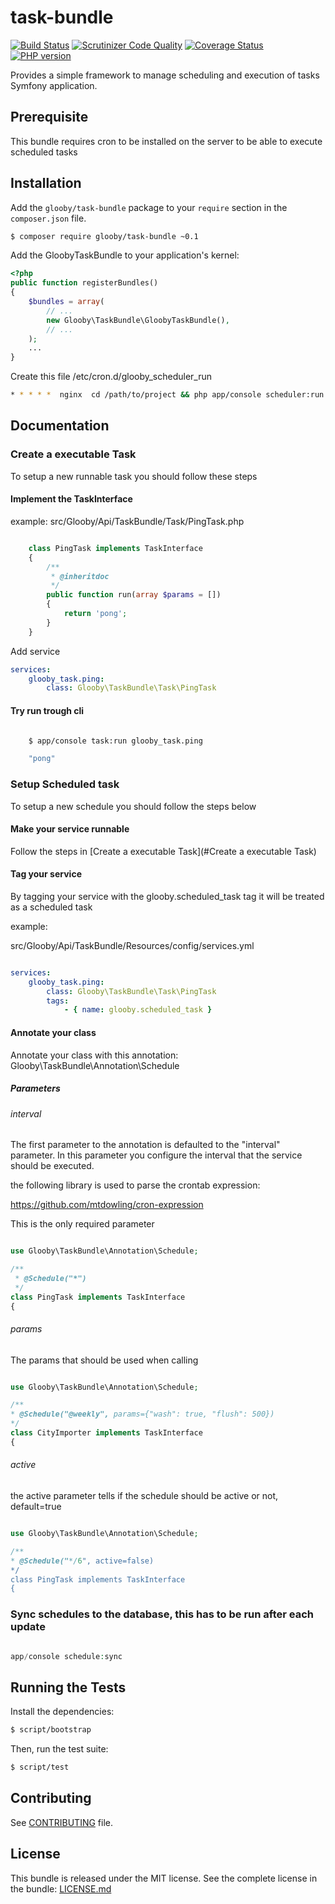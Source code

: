 # task-bundle
[![Build Status](https://travis-ci.org/glooby/task-bundle.svg?branch=master)](https://travis-ci.org/glooby/task-bundle)
[![Scrutinizer Code Quality](https://scrutinizer-ci.com/g/glooby/task-bundle/badges/quality-score.png?b=master)](https://scrutinizer-ci.com/g/glooby/task-bundle/?branch=master)
[![Coverage Status](https://coveralls.io/repos/github/glooby/task-bundle/badge.svg)](https://coveralls.io/github/glooby/task-bundle)
[![PHP version](https://badge.fury.io/ph/glooby%2Ftask-bundle.svg)](https://badge.fury.io/ph/glooby%2Ftask-bundle)

Provides a simple framework to manage scheduling and execution of tasks Symfony application.

Prerequisite
-----------------

This bundle requires cron to be installed on the server to be able to execute scheduled tasks

Installation
-----------------

Add the `glooby/task-bundle` package to your `require` section in the `composer.json` file.

``` bash
$ composer require glooby/task-bundle ~0.1
```

Add the GloobyTaskBundle to your application's kernel:

``` php
<?php
public function registerBundles()
{
    $bundles = array(
        // ...
        new Glooby\TaskBundle\GloobyTaskBundle(),
        // ...
    );
    ...
}
```

Create this file /etc/cron.d/glooby_scheduler_run

``` bash
* * * * *  nginx  cd /path/to/project && php app/console scheduler:run --env=prod &> /dev/null 2>&1
```

Documentation
-----------------

### Create a executable Task

To setup a new runnable task you should follow these steps

#### Implement the TaskInterface

example: src/Glooby/Api/TaskBundle/Task/PingTask.php

```php

    class PingTask implements TaskInterface
    {
        /**
         * @inheritdoc
         */
        public function run(array $params = [])
        {
            return 'pong';
        }
    }
```

Add service

```yaml
services:
    glooby_task.ping:
        class: Glooby\TaskBundle\Task\PingTask
```

#### Try run trough cli

```bash

    $ app/console task:run glooby_task.ping

    "pong"

```
### Setup Scheduled task

To setup a new schedule you should follow the steps below

#### Make your service runnable

Follow the steps in [Create a executable Task](#Create a executable Task)

#### Tag your service

By tagging your service with the glooby.scheduled_task
tag it will be treated as a scheduled task

example:

src/Glooby/Api/TaskBundle/Resources/config/services.yml

```yml

services:
    glooby_task.ping:
        class: Glooby\TaskBundle\Task\PingTask
        tags:
            - { name: glooby.scheduled_task }
```

#### Annotate your class

Annotate your class with this annotation: Glooby\TaskBundle\Annotation\Schedule

##### Parameters

###### interval

The first parameter to the annotation is defaulted to the "interval" parameter. In this parameter you configure the
interval that the service should be executed.

the following library is used to parse the crontab expression:

https://github.com/mtdowling/cron-expression

This is the only required parameter

```php

use Glooby\TaskBundle\Annotation\Schedule;

/**
 * @Schedule("*")
 */
class PingTask implements TaskInterface
{

```

###### params

The params that should be used when calling

```php

use Glooby\TaskBundle\Annotation\Schedule;

/**
* @Schedule("@weekly", params={"wash": true, "flush": 500})
*/
class CityImporter implements TaskInterface
{

```

###### active

the active parameter tells if the schedule should be active or not, default=true

```php

use Glooby\TaskBundle\Annotation\Schedule;

/**
* @Schedule("*/6", active=false)
*/
class PingTask implements TaskInterface
{

```

### Sync schedules to the database, this has to be run after each update

```php

app/console schedule:sync

```

Running the Tests
-----------------

Install the dependencies:

``` bash
$ script/bootstrap
```

Then, run the test suite:

``` bash
$ script/test
```

Contributing
------------

See
[CONTRIBUTING](https://github.com/glooby/task-bundle/blob/master/CONTRIBUTING.md)
file.

License
-------

This bundle is released under the MIT license. See the complete license in the
bundle:
[LICENSE.md](https://github.com/glooby/task-bundle/blob/master/LICENSE.md)
